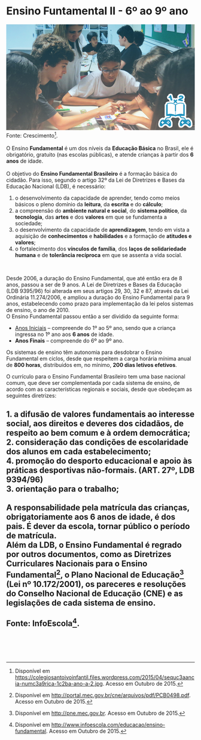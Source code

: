 # Ensino Funtamental II - 6º ao 9º ano  

![Ensino Fundamental II - 6º ao 9º ano](/imagens/ensino/ensino-fundamental-2.jpg "Ensino Fundamental II")  
Fonte: Crescimento[^1].
<br/>  
O Ensino **Fundamental** é um dos níveis da **Educação Básica** no Brasil, ele é obrigatório, gratuito (nas escolas públicas), e atende crianças à partir dos **6 anos** de idade.  
<br/>
O objetivo do **Ensino Fundamental Brasileiro** é a formação básica do cidadão. Para isso, segundo o artigo 32º da Lei de Diretrizes e Bases da Educação Nacional (LDB), é necessário:  
1. o desenvolvimento da capacidade de aprender, tendo como meios básicos o pleno domínio da **leitura**, da **escrita** e do **cálculo**;  
2. a compreensão do **ambiente natural e social**, do **sistema político**, da **tecnologia**, das **artes** e dos **valores** em que se fundamenta a sociedade;  
3. o desenvolvimento da capacidade de **aprendizagem**, tendo em vista a aquisição de **conhecimentos** e **habilidades** e a formação de **atitudes e valores**;  
4. o fortalecimento dos **vínculos de família**, dos **laços de solidariedade humana** e de **tolerância recíproca** em que se assenta a vida social.  
<br/>  

Desde 2006, a duração do Ensino Fundamental, que até então era de 8 anos, passou a ser de 9 anos. A Lei de Diretrizes e Bases da Educação (LDB 9395/96) foi alterada em seus artigos 29, 30, 32 e 87, através da Lei Ordinária 11.274/2006, e ampliou a duração do Ensino Fundamental para 9 anos, estabelecendo como prazo para implementação da lei pelos sistemas de ensino, o ano de 2010.
<br/>
O Ensino Fundamental passou então a ser dividido da seguinte forma:  
- [Anos Iniciais](../../paginas/ensino-fundamental-1/INTRO.html) – compreende do 1º ao 5º ano, sendo que a criança ingressa no 1º ano aos **6 anos** de idade.  
- **Anos Finais** – compreende do 6º ao 9º ano.  

Os sistemas de ensino têm autonomia para desdobrar o Ensino Fundamental em ciclos, desde que respeitem a carga horária mínima anual de **800 horas**, distribuídos em, no mínimo, **200 dias letivos efetivos**.  

O currículo para o Ensino Fundamental Brasileiro tem uma base nacional comum, que deve ser complementada por cada sistema de ensino, de acordo com as características regionais e sociais, desde que obedeçam as seguintes diretrizes:  

**1**. a **difusão de valores fundamentais ao interesse social**, aos **direitos e deveres dos cidadãos**, de **respeito ao bem comum** e à **ordem democrática**;  
**2**. consideração das **condições de escolaridade** dos alunos em cada estabelecimento;  
**4**. **promoção do desporto educacional** e **apoio** às **práticas desportivas não-formais**. (ART. 27º, LDB 9394/96)  
**3**. **orientação** para o **trabalho**;  
<br/>
A responsabilidade pela matrícula das crianças, **obrigatoriamente** aos **6 anos de idade**, **é dos pais**. É dever da escola, tornar público o período de matrícula.  
Além da LDB, o Ensino Fundamental é regrado por outros documentos, como as Diretrizes Curriculares Nacionais para o Ensino Fundamental[^2], o Plano Nacional de Educação[^3] (Lei nº 10.172/2001), os pareceres e resoluções do Conselho Nacional de Educação (CNE) e as legislações de cada sistema de ensino.  
<br/>
Fonte: InfoEscola[^4].  
<br/>
---  
[^1]: Disponível em https://colegiosantoivoinfantil.files.wordpress.com/2015/04/sequc3aancia-numc3a9rica-1c2ba-ano-a-2.jpg. Acesso em Outubro de 2015.  
[^2]: Disponível em http://portal.mec.gov.br/cne/arquivos/pdf/PCB0498.pdf. Acesso em Outubro de 2015.  
[^3]: Disponível em http://pne.mec.gov.br. Acesso em Outubro de 2015.  
[^4]: Disponível em http://www.infoescola.com/educacao/ensino-fundamental. Acesso em Outubro de 2015.  
<br/>
<br/>
